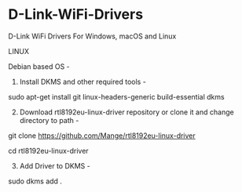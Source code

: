 # D-Link-WiFi-Drivers
D-Link WiFi Drivers For Windows, macOS and Linux

LINUX

Debian based OS - 

1. Install DKMS and other required tools -

sudo apt-get install git linux-headers-generic build-essential dkms

2. Download rtl8192eu-linux-driver repository or clone it and change directory to path -
 
git clone https://github.com/Mange/rtl8192eu-linux-driver

cd rtl8192eu-linux-driver

3. Add Driver to DKMS - 

sudo dkms add .

